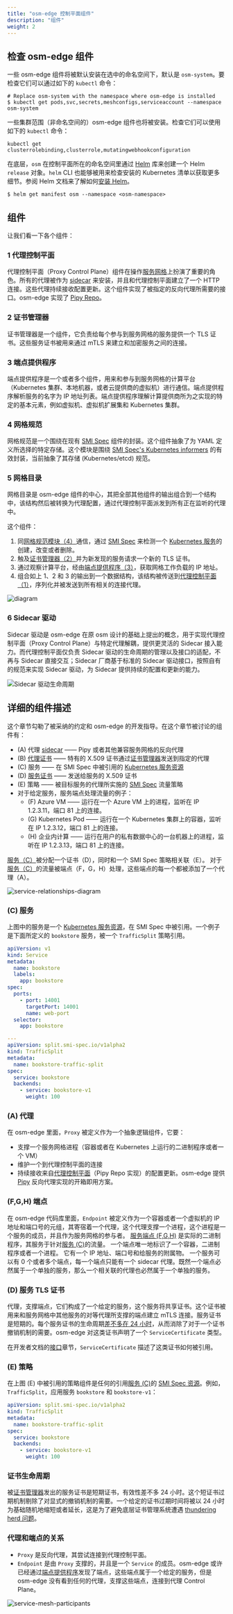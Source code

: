 ```yaml
---
title: "osm-edge 控制平面组件"
description: "组件"
weight: 2
---
```


## 检查 osm-edge 组件

一些 osm-edge 组件将被默认安装在选中的命名空间下，默认是 `osm-system`。要检查它们可以通过如下的 `kubectl` 命令：

```console
# Replace osm-system with the namespace where osm-edge is installed
$ kubectl get pods,svc,secrets,meshconfigs,serviceaccount --namespace osm-system
```

一些集群范围（非命名空间的）osm-edge 组件也将被安装。检查它们可以使用如下的 `kubectl` 命令：

```console
kubectl get clusterrolebinding,clusterrole,mutatingwebhookconfiguration
```

在底层，`osm` 在控制平面所在的命名空间里通过 [Helm](https://helm.sh) 库来创建一个 Helm `release` 对象。`helm` CLI 也能够被用来检查安装的 Kubernetes 清单以获取更多细节。参阅 Helm 文档来了解如何[安装 Helm](https://helm.sh/docs/intro/install/)。

```console
$ helm get manifest osm --namespace <osm-namespace>
```

## 组件

让我们看一下各个组件：

### 1 代理控制平面

代理控制平面（Proxy Control Plane）组件在操作[服务网格](https://www.bing.com/search?q=What%27s+a+service+mesh%3F)上扮演了重要的角色。所有的代理被作为 [sidecar](https://docs.microsoft.com/en-us/azure/architecture/patterns/sidecar) 来安装，并且和代理控制平面建立了一个 HTTP 连接。这些代理持续接收配置更新。这个组件实现了被指定的反向代理所需要的接口。osm-edge 实现了 [Pipy Repo](https://flomesh.io/docs/en/operating/repo/0-intro)。

### 2 证书管理器

证书管理器是一个组件，它负责给每个参与到服务网格的服务提供一个 TLS 证书。这些服务证书被用来通过 mTLS 来建立和加密服务之间的连接。

### 3 端点提供程序

端点提供程序是一个或者多个组件，用来和参与到服务网格的计算平台（Kubernetes 集群、本地机器，或者云提供商的虚拟机）进行通信。端点提供程序解析服务的名字为 IP 地址列表。端点提供程序理解计算提供商所为之实现的特定的基本元素，例如虚拟机、虚拟机扩展集和 Kubernetes 集群。

### 4 网格规范

网格规范是一个围绕在现有 [SMI Spec](https://github.com/deislabs/smi-spec) 组件的封装。这个组件抽象了为 YAML 定义所选择的特定存储。这个模块是围绕 [SMI Spec's Kubernetes informers](https://github.com/deislabs/smi-sdk-go) 的有效封装，当前抽象了其存储 (Kubernetes/etcd) 规范。

### 5 网格目录

网格目录是 osm-edge 组件的中心，其把全部其他组件的输出组合到一个结构中，该结构然后被转换为代理配置，通过代理控制平面派发到所有正在监听的代理中。

这个组件：

1. 同[网格规范模块（4）](#4-网格规范)通信，通过 [SMI Spec](https://github.com/deislabs/smi-spec) 来检测一个 [Kubernetes 服务](https://kubernetes.io/docs/concepts/services-networking/service/)的创建，改变或者删除。
2. 触及[证书管理器（2）](#2-证书管理器)并为新发现的服务请求一个新的 TLS 证书。
3. 通过观察计算平台，经由[端点提供程序（3）](#3-端点提供程序)，获取网格工作负载的 IP 地址。
4. 组合如上 1、2 和 3 的输出到一个数据结构，该结构被传送到[代理控制平面（1）](#1-代理控制平面)，序列化并被发送到所有相关的连接代理。

![diagram](https://user-images.githubusercontent.com/2224492/176060685-8504c433-c91b-4f9e-9754-f9ccb6c28a87.png)

### 6 Sidecar 驱动

Sidecar 驱动是 osm-edge 在原 osm 设计的基础上提出的概念，用于实现代理控制平面（Proxy Control Plane）与特定代理解耦，提供更灵活的 Sidecar 接入能力。而代理控制平面仅负责 Sidecar 驱动的生命周期的管理以及接口的适配，不再与 Sidecar 直接交互；Sidecar 厂商基于标准的 Sidecar 驱动接口，按照自有的规范来实现 Sidecar 驱动，为 Sidecar 提供持续的配置和更新的能力。

![Sidecar 驱动生命周期](https://user-images.githubusercontent.com/95846930/175821540-9b7326ac-41e4-4f8e-b23d-bc6b0a5bb7c8.png)


## 详细的组件描述

这个章节勾勒了被采纳的约定和 osm-edge 的开发指导。在这个章节被讨论的组件有：

- (A) 代理 [sidecar](https://docs.microsoft.com/en-us/azure/architecture/patterns/sidecar) —— Pipy 或者其他兼容服务网格的反向代理
- (B) [代理证书](#b-代理-tls-证书) —— 特有的 X.509 证书通过[证书管理器](#2-证书管理器)发送到指定的代理
- (C) 服务 —— 在 SMI Spec 中被引用的 [Kubernetes 服务资源](https://kubernetes.io/docs/concepts/services-networking/service/)
- (D) [服务证书](#d-服务-tls-证书) —— 发送给服务的 X.509 证书
- (E) 策略 —— 被目标服务的代理所实施的 [SMI Spec](https://smi-spec.io/) 流量策略
- 对于给定服务，服务端点处理流量的例子：
  - (F) Azure VM —— 运行在一个 Azure VM 上的进程，监听在 IP 1.2.3.11，端口 81 上的连接。
  - (G) Kubernetes Pod —— 运行在一个 Kubernetes 集群上的容器，监听在 IP 1.2.3.12，端口 81 上的连接。
  - (H) 企业内计算 —— 运行在用户的私有数据中心的一台机器上的进程，监听在 IP 1.2.3.13，端口 81 上的连接。

[服务（C）](#c-服务)被分配一个证书（D），同时和一个 SMI Spec 策略相关联（E）。
对于[服务（C）](#c-服务)的流量被端点（F，G，H）处理，这些端点的每一个都被添加了一个代理（A）。

![service-relationships-diagram](https://user-images.githubusercontent.com/2224492/176343499-7b48094f-647e-421b-b349-03556fd0f90a.png)

### (C) 服务

上图中的服务是一个 [Kubernetes 服务资源](https://kubernetes.io/docs/concepts/services-networking/service/)，在 SMI Spec 中被引用。一个例子是下面所定义的 `bookstore` 服务，被一个 `TrafficSplit` 策略引用。

```yaml
apiVersion: v1
kind: Service
metadata:
  name: bookstore
  labels:
    app: bookstore
spec:
  ports:
    - port: 14001
      targetPort: 14001
      name: web-port
  selector:
    app: bookstore

---
apiVersion: split.smi-spec.io/v1alpha2
kind: TrafficSplit
metadata:
  name: bookstore-traffic-split
spec:
  service: bookstore
  backends:
    - service: bookstore-v1
      weight: 100
```

### (A) 代理

在 osm-edge 里面，`Proxy` 被定义作为一个抽象逻辑组件，它要：

- 支撑一个服务网格进程（容器或者在 Kubernetes 上运行的二进制程序或者一个 VM）
- 维护一个到代理控制平面的连接
- 持续接收来自[代理控制平面](#1-代理控制平面)（Pipy Repo 实现）的配置更新。osm-edge 提供 [Pipy](https://flomesh.io/) 反向代理实现的开箱即用方案。

### (F,G,H) 端点

在 osm-edge 代码库里面，`Endpoint` 被定义作为一个容器或者一个虚拟机的 IP 地址和端口号的元组，其寄宿着一个代理，这个代理支撑一个进程，这个进程是一个服务的成员，并且作为服务网格的参与者。
[服务端点 (F,G,H)](#fgh-端点) 是实际的二进制程序，其服务于针对[服务 (C)](#c-服务)的流量。
一个端点唯一地标识了一个容器，二进制程序或者一个进程。
它有一个 IP 地址、端口号和给服务的附属物。
一个服务可以有 0 个或者多个端点，每一个端点只能有一个 sidecar 代理。既然一个端点必然属于一个单独的服务，那么一个相关联的代理也必然属于一个单独的服务。

### (D) 服务 TLS 证书

代理，支撑端点，它们构成了一个给定的服务，这个服务将共享证书。这个证书被用来和服务网格中其他服务的对等代理所支撑的端点建立 mTLS 连接。服务证书是短期的。每个服务证书的生命周期[差不多在 24 小时](#证书生命周期)，从而消除了对于一个证书撤销机制的需要。osm-edge 对这类证书声明了一个 `ServiceCertificate` 类型。

在开发者文档的[接口](#接口)章节，`ServiceCertificate` 描述了这类证书如何被引用。

### (E) 策略

在上图 (E) 中被引用的策略组件是任何的引用[服务 (C)](#c-服务)的 [SMI Spec 资源](https://github.com/deislabs/smi-spec#service-mesh-interface)。例如，`TrafficSplit`，应用服务 `bookstore` 和 `bookstore-v1`：

```yaml
apiVersion: split.smi-spec.io/v1alpha2
kind: TrafficSplit
metadata:
  name: bookstore-traffic-split
spec:
  service: bookstore
  backends:
    - service: bookstore-v1
      weight: 100
```

### 证书生命周期

被[证书管理器](#2-证书管理器)发出的服务证书是短期证书，有效性差不多 24 小时。这个短证书过期机制剔除了对显式的撤销机制的需要。一个给定的证书过期时间将被以 24 小时为基础随机地缩短或者延长，这是为了避免底层证书管理系统遭遇 [thundering herd 问题](https://en.wikipedia.org/wiki/Thundering_herd_problem)。

### 代理和端点的关系

- `Proxy` 是反向代理，其尝试连接到代理控制平面。
- `Endpoint` 是由 `Proxy` 支撑的，并且是一个 `Service` 的成员。osm-edge 或许已经通过[端点提供程序](#3-端点提供程序)发现了端点，这些端点属于一个给定的服务，但是 osm-edge 没有看到任何的代理，支撑这些端点，连接到代理 Control Plane。

![service-mesh-participants](https://user-images.githubusercontent.com/2224492/176342258-8f28b01e-8ef9-49e6-947b-544f9b2739fc.png)
